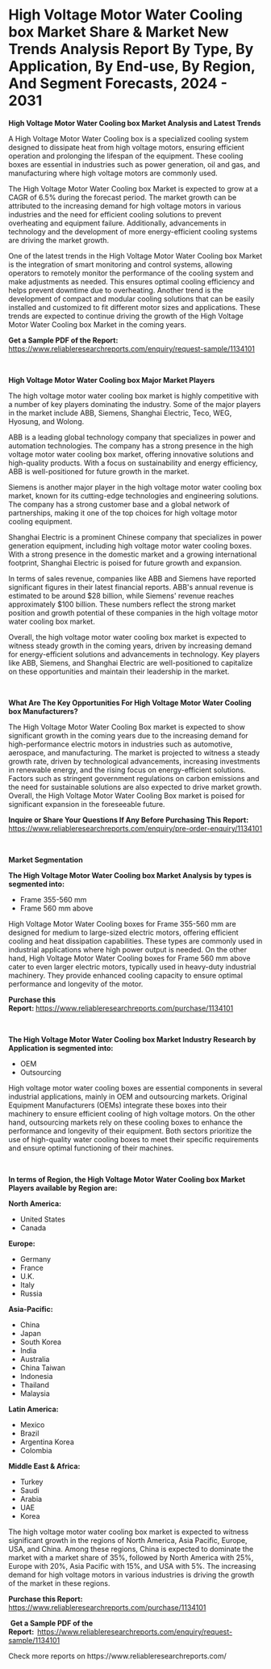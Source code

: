 <p><h1>High Voltage Motor Water Cooling box Market Share & Market New Trends Analysis Report By Type, By Application, By End-use, By Region, And Segment Forecasts, 2024 - 2031</h1></p><p><strong>High Voltage Motor Water Cooling box Market Analysis and Latest Trends</strong></p>
<p><p>A High Voltage Motor Water Cooling box is a specialized cooling system designed to dissipate heat from high voltage motors, ensuring efficient operation and prolonging the lifespan of the equipment. These cooling boxes are essential in industries such as power generation, oil and gas, and manufacturing where high voltage motors are commonly used.</p><p>The High Voltage Motor Water Cooling box Market is expected to grow at a CAGR of 6.5% during the forecast period. The market growth can be attributed to the increasing demand for high voltage motors in various industries and the need for efficient cooling solutions to prevent overheating and equipment failure. Additionally, advancements in technology and the development of more energy-efficient cooling systems are driving the market growth.</p><p>One of the latest trends in the High Voltage Motor Water Cooling box Market is the integration of smart monitoring and control systems, allowing operators to remotely monitor the performance of the cooling system and make adjustments as needed. This ensures optimal cooling efficiency and helps prevent downtime due to overheating. Another trend is the development of compact and modular cooling solutions that can be easily installed and customized to fit different motor sizes and applications. These trends are expected to continue driving the growth of the High Voltage Motor Water Cooling box Market in the coming years.</p></p>
<p><strong>Get a Sample PDF of the Report:&nbsp;</strong> <a href="https://www.reliableresearchreports.com/enquiry/request-sample/1134101">https://www.reliableresearchreports.com/enquiry/request-sample/1134101</a></p>
<p>&nbsp;</p>
<p><strong>High Voltage Motor Water Cooling box Major Market Players</strong></p>
<p><p>The high voltage motor water cooling box market is highly competitive with a number of key players dominating the industry. Some of the major players in the market include ABB, Siemens, Shanghai Electric, Teco, WEG, Hyosung, and Wolong.</p><p>ABB is a leading global technology company that specializes in power and automation technologies. The company has a strong presence in the high voltage motor water cooling box market, offering innovative solutions and high-quality products. With a focus on sustainability and energy efficiency, ABB is well-positioned for future growth in the market.</p><p>Siemens is another major player in the high voltage motor water cooling box market, known for its cutting-edge technologies and engineering solutions. The company has a strong customer base and a global network of partnerships, making it one of the top choices for high voltage motor cooling equipment.</p><p>Shanghai Electric is a prominent Chinese company that specializes in power generation equipment, including high voltage motor water cooling boxes. With a strong presence in the domestic market and a growing international footprint, Shanghai Electric is poised for future growth and expansion.</p><p>In terms of sales revenue, companies like ABB and Siemens have reported significant figures in their latest financial reports. ABB's annual revenue is estimated to be around $28 billion, while Siemens' revenue reaches approximately $100 billion. These numbers reflect the strong market position and growth potential of these companies in the high voltage motor water cooling box market.</p><p>Overall, the high voltage motor water cooling box market is expected to witness steady growth in the coming years, driven by increasing demand for energy-efficient solutions and advancements in technology. Key players like ABB, Siemens, and Shanghai Electric are well-positioned to capitalize on these opportunities and maintain their leadership in the market.</p></p>
<p>&nbsp;</p>
<p><strong>What Are The Key Opportunities For High Voltage Motor Water Cooling box Manufacturers?</strong></p>
<p><p>The High Voltage Motor Water Cooling Box market is expected to show significant growth in the coming years due to the increasing demand for high-performance electric motors in industries such as automotive, aerospace, and manufacturing. The market is projected to witness a steady growth rate, driven by technological advancements, increasing investments in renewable energy, and the rising focus on energy-efficient solutions. Factors such as stringent government regulations on carbon emissions and the need for sustainable solutions are also expected to drive market growth. Overall, the High Voltage Motor Water Cooling Box market is poised for significant expansion in the foreseeable future.</p></p>
<p><strong>Inquire or Share Your Questions If Any Before Purchasing This Report:</strong> <a href="https://www.reliableresearchreports.com/enquiry/pre-order-enquiry/1134101">https://www.reliableresearchreports.com/enquiry/pre-order-enquiry/1134101</a></p>
<p>&nbsp;</p>
<p><strong>Market Segmentation</strong></p>
<p><strong>The High Voltage Motor Water Cooling box Market Analysis by types is segmented into:</strong></p>
<p><ul><li>Frame 355-560 mm</li><li>Frame 560 mm above</li></ul></p>
<p><p>High Voltage Motor Water Cooling boxes for Frame 355-560 mm are designed for medium to large-sized electric motors, offering efficient cooling and heat dissipation capabilities. These types are commonly used in industrial applications where high power output is needed. On the other hand, High Voltage Motor Water Cooling boxes for Frame 560 mm above cater to even larger electric motors, typically used in heavy-duty industrial machinery. They provide enhanced cooling capacity to ensure optimal performance and longevity of the motor.</p></p>
<p><strong>Purchase this Report:&nbsp;</strong><a href="https://www.reliableresearchreports.com/purchase/1134101">https://www.reliableresearchreports.com/purchase/1134101</a></p>
<p>&nbsp;</p>
<p><strong>The High Voltage Motor Water Cooling box Market Industry Research by Application is segmented into:</strong></p>
<p><ul><li>OEM</li><li>Outsourcing</li></ul></p>
<p><p>High voltage motor water cooling boxes are essential components in several industrial applications, mainly in OEM and outsourcing markets. Original Equipment Manufacturers (OEMs) integrate these boxes into their machinery to ensure efficient cooling of high voltage motors. On the other hand, outsourcing markets rely on these cooling boxes to enhance the performance and longevity of their equipment. Both sectors prioritize the use of high-quality water cooling boxes to meet their specific requirements and ensure optimal functioning of their machines.</p></p>
<p>&nbsp;</p>
<p><strong>In terms of Region, the High Voltage Motor Water Cooling box Market Players available by Region are:</strong></p>
<p>
    <p> <strong> North America: </strong>
        <ul>
            <li>United States</li>
            <li>Canada</li>
        </ul>
        </p> 
    <p> <strong> Europe: </strong>
        <ul>
            <li>Germany</li>
            <li>France</li>
            <li>U.K.</li>
            <li>Italy</li>
            <li>Russia</li>
        </ul>
        </p> 
    <p> <strong> Asia-Pacific: </strong>
        <ul>
            <li>China</li>
            <li>Japan</li>
            <li>South Korea</li>
            <li>India</li>
            <li>Australia</li>
            <li>China Taiwan</li>
            <li>Indonesia</li>
            <li>Thailand</li>
            <li>Malaysia</li>
        </ul>
        </p> 
    <p> <strong> Latin America: </strong>
        <ul>
            <li>Mexico</li>
            <li>Brazil</li>
            <li>Argentina Korea</li>
            <li>Colombia</li>
        </ul>
        </p> 
    <p> <strong> Middle East & Africa: </strong>
        <ul>
            <li>Turkey</li>
            <li>Saudi</li>
            <li>Arabia</li>
            <li>UAE</li>
            <li>Korea</li>
        </ul>
    </p>
    </p>
<p><p>The high voltage motor water cooling box market is expected to witness significant growth in the regions of North America, Asia Pacific, Europe, USA, and China. Among these regions, China is expected to dominate the market with a market share of 35%, followed by North America with 25%, Europe with 20%, Asia Pacific with 15%, and USA with 5%. The increasing demand for high voltage motors in various industries is driving the growth of the market in these regions.</p></p>
<p><strong>Purchase this Report: </strong><a href="https://www.reliableresearchreports.com/purchase/1134101">https://www.reliableresearchreports.com/purchase/1134101</a></p>
<p>&nbsp;<strong>Get a Sample PDF of the Report:&nbsp;&nbsp;</strong><a href="https://www.reliableresearchreports.com/enquiry/request-sample/1134101">https://www.reliableresearchreports.com/enquiry/request-sample/1134101</a></p>
<p><strong></strong></p>
<p>Check more reports on https://www.reliableresearchreports.com/</p>